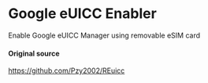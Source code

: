 # Google eUICC Enabler
Enable Google eUICC Manager using removable eSIM card

#### Original source
<https://github.com/Pzy2002/REuicc>
